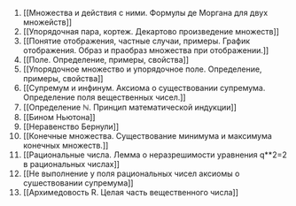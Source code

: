 1. [[Множества и действия  с ними. Формулы де Моргана для двух множейств]]
2. [[Упорядочная пара, кортеж. Декартово произведение множеств]]
3. [[Понятие отображения, частные случаи, примеры. График отображения. Образ и праобраз множества при отображении.]]
4. [[Поле. Определение, примеры, свойства]]
5. [[Упорядочное множество и упорядочное поле. Определение, примеры, свойства]]
6. [[Супремум и инфинум. Аксиома о существовании супремума. Определение поля вещественных чисел.]]
7. [[Определение ℕ. Принцип математической индукции]]
8. [[Бином Ньютона]]
9. [[Неравенство Бернули]]
10. [[Конечные множества. Существование минимума и максимума конечных множеств.]]
11. [[Рациональные числа. Лемма о неразрешимости уравнения q**2=2 в рациональных числах]]
12. [[Не выполнение у поля рациональных чисел аксиомы о сушествовании супремума]]
13. [[Архимедовость R. Целая часть вещественного числа]]
